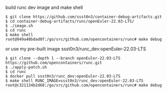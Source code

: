 build runc dev image and make shell

```
$ git clone https://github.com/ssst0n3/container-debug-artifacts.git
$ cd container-debug-artifacts/runc/openEuler-22.03-LTS/
$ ./image.sh
$ cd runc
$ make shell
root@949a40bdad0f:/go/src/github.com/opencontainers/runc# make debug
```

or use my pre-built image ssst0n3/runc_dev:openEuler-22.03-LTS

```
$ git clone --depth 1 --branch openEuler-22.03-LTS https://github.com/opencontainers/runc.git
$ ./apply-patch.sh
$ cd runc
$ docker pull ssst0n3/runc_dev:openEuler-22.03-LTS
$ make shell RUNC_IMAGE=ssst0n3/runc_dev:openEuler-22.03-LTS
root@c321134b2d68:/go/src/github.com/opencontainers/runc# make debug
```

